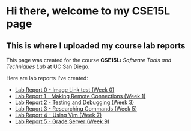 # Hi there, welcome to my CSE15L page

## This is where I uploaded my course lab reports

This page was created for the course **CSE15L:** *Software Tools and Techniques Lab* at UC San Diego.

Here are lab reports I've created:

* [Lab Report 0 - Image Link test (Week 0)](./week-0-lab-report.html)
* [Lab Report 1 - Making Remote Connections (Week 1)](Lab%20Report%201/lab-report-1.html)
* [Lab Report 2 - Testing and Debugging (Week 3)](Lab%20Report%202/lab-report-2.html)
* [Lab Report 3 - Researching Commands (Week 5)](LabReport3/lab-report-3.html)
* [Lab Report 4 - Using Vim (Week 7)](LabReport4/lab-report-4.html)
* [Lab Report 5 - Grade Server (Week 9)](LabReport5/lab-report-5.html)
